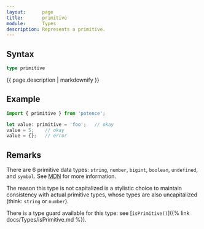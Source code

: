 ```yaml
---
layout:      page
title:       primitive
module:      Types
description: Represents a primitive.
---
```

## Syntax

```ts
type primitive
```

<div class="description">{{ page.description | markdownify }}</div>

## Example

```ts
import { primitive } from 'potence';

let value: primitive = 'foo';   // okay
value = 5;    // okay
value = {};   // error
```

## Remarks

There are 6 primitive data types: `string`, `number`, `bigint`, `boolean`,
`undefined`, and `symbol`. See
[MDN](https://developer.mozilla.org/en-US/docs/Glossary/Primitive) for more
information.

The reason this type is not capitalized is a stylistic choice to maintain
consistency with actual primitive types, whose types are also uncapitalized
(think: `string` or `number`).

There is a type guard available for this type: see [`isPrimitive()`]({% link
docs/Types/isPrimitive.md %}).
